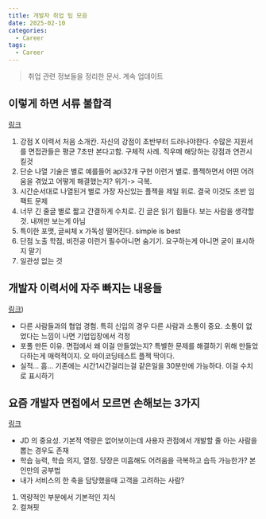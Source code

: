 ```yaml
---
title: 개발자 취업 팁 모음
date: 2025-02-10
categories:
  - Career
tags:
  - Career
---
```

> 취업 관련 정보들을 정리한 문서. 계속 업데이트
## 이렇게 하면 서류 불합격
[링크](https://www.youtube.com/watch?v=HJNHySXDKmU&ab_channel=%EC%BD%94%EB%94%A9%EA%B5%AD%EC%88%98)

1. 강점 X 이력서
처음 소개칸. 자신의 강점이 초반부터 드러나야한다. 수많은 지원서를 면접관들은 평균 7초만 본다고함. 구체적 사례. 직우메 해당하는 강점과 연관시킬것
2. 단순 나열 기술은 별로
예를들어 api32개 구현 이런거 별로. 플젝하면서 어떤 어려움을 겪었고 어떻게 해결했는지? 위기-> 극복.
3. 시간순서대로 나열된거 별로
가장 자신있는 플젝을 제일 위로. 결국 이것도 초반 임팩트 문제
4. 너무 긴 줄글 별로
짧고 간결하게 수치로. 긴 글은 읽기 힘들다. 보는 사람을 생각할 것. 내꺼만 보는게 아님
5. 특이한 포맷, 글씨체 x
가독성 떨어진다. simple is best
6. 단점 노출
학점, 비전공 이런거 필수아니면 숨기기. 요구하는게 아니면 굳이 표시하지 말기
7. 일관성 없는 것
## 개발자 이력서에 자주 빠지는 내용들
[링크](https://www.youtube.com/watch?v=fz5g-8P3qRc&list=PL97nOgtbO-dSzzbOx3Gdz08Q5xXVDDGSl&index=2&ab_channel=NewLearning%EB%89%B4%EB%9F%AC%EB%8B%9D))

- 다른 사람들과의 협업 경험. 특히 신입의 경우 다른 사람과 소통이 중요. 소통이 없었다는 느낌이 나면 기업입장에서 걱정
- 포폴 만든 이유. 면접에서 왜 이걸 만들었는지? 특별한 문제를 해결하기 위해 만들었다하는게 매력적이지. 오 마이코딩테스트 플젝 딱이다.
- 실적... 흠... 기존에는 시간1시간걸리는걸 같은일을 30분만에 가능하다. 이걸 수치로 표시하기

## 요즘 개발자 면접에서 모르면 손해보는 3가지
[링크](https://www.youtube.com/watch?v=66hZFp3HBS8&list=PL97nOgtbO-dSzzbOx3Gdz08Q5xXVDDGSl&index=4&ab_channel=%EB%A9%94%ED%83%80%EC%BD%94%EB%93%9CM)

- JD 의 중요성. 기본적 역량은 없어보이는데 사용자 관점에서 개발할 줄 아는 사람을 뽑는 경우도 존재
- 학습 능력, 학습 의지, 열정. 당장은 미흡해도 어려움을 극복하고 습득 가능한가? 본인만의 공부법
- 내가 서비스의 한 축을 담당했을때 고객을 고려하는 사람?
1. 역량적인 부분에서 기본적인 지식 
2. 컬쳐핏